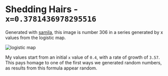 # Shedding Hairs - `x=0.3781436978295516`

Generated with [samila](https://github.com/sepandhaghighi/samila), this image is number 306 in a series generated by x values from the logistic map.

![logistic map](https://upload.wikimedia.org/wikipedia/commons/9/96/Logistic_map_bifurcation_diagram_from_1_to_4.png)

My values start from an initial `x` value of `0.4`, with a rate of growth of `3.57`. This pays homage to one of the first ways we generated random numbers, as results from this formula appear random.